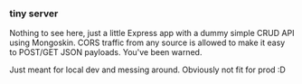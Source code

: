 ### tiny server
Nothing to see here, just a little Express app with a dummy simple CRUD API using Mongoskin. CORS traffic from any source is allowed to make it easy to POST/GET JSON payloads. You've been warned.

Just meant for local dev and messing around. Obviously not fit for prod :D